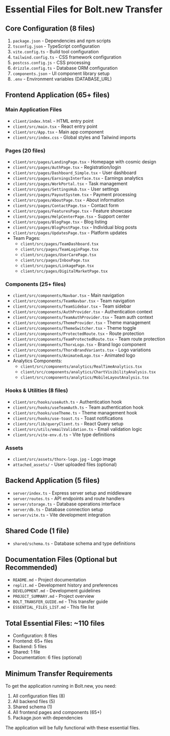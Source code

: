 # Essential Files for Bolt.new Transfer

## Core Configuration (8 files)
1. `package.json` - Dependencies and npm scripts
2. `tsconfig.json` - TypeScript configuration
3. `vite.config.ts` - Build tool configuration
4. `tailwind.config.ts` - CSS framework configuration
5. `postcss.config.js` - CSS processing
6. `drizzle.config.ts` - Database ORM configuration
7. `components.json` - UI component library setup
8. `.env` - Environment variables (DATABASE_URL)

## Frontend Application (65+ files)
### Main Application Files
- `client/index.html` - HTML entry point
- `client/src/main.tsx` - React entry point
- `client/src/App.tsx` - Main app component
- `client/src/index.css` - Global styles and Tailwind imports

### Pages (20 files)
- `client/src/pages/LandingPage.tsx` - Homepage with cosmic design
- `client/src/pages/AuthPage.tsx` - Registration/login
- `client/src/pages/Dashboard_Simple.tsx` - User dashboard
- `client/src/pages/EarningsInterface.tsx` - Earnings analytics
- `client/src/pages/WorkPortal.tsx` - Task management
- `client/src/pages/SettingsHub.tsx` - User settings
- `client/src/pages/PayoutSystem.tsx` - Payment processing
- `client/src/pages/AboutPage.tsx` - About information
- `client/src/pages/ContactPage.tsx` - Contact form
- `client/src/pages/FeaturesPage.tsx` - Feature showcase
- `client/src/pages/HelpCenterPage.tsx` - Support center
- `client/src/pages/BlogPage.tsx` - Blog listing
- `client/src/pages/BlogPostPage.tsx` - Individual blog posts
- `client/src/pages/UpdatesPage.tsx` - Platform updates
- Team Pages:
  - `client/src/pages/TeamDashboard.tsx`
  - `client/src/pages/TeamLoginPage.tsx`
  - `client/src/pages/UserCarePage.tsx`
  - `client/src/pages/InboxPage.tsx`
  - `client/src/pages/LinkagePage.tsx`
  - `client/src/pages/DigitalMarketPage.tsx`

### Components (25+ files)
- `client/src/components/Navbar.tsx` - Main navigation
- `client/src/components/TeamNavbar.tsx` - Team navigation
- `client/src/components/TeamSidebar.tsx` - Team sidebar
- `client/src/components/AuthProvider.tsx` - Authentication context
- `client/src/components/TeamAuthProvider.tsx` - Team auth context
- `client/src/components/ThemeProvider.tsx` - Theme management
- `client/src/components/ThemeSwitcher.tsx` - Theme toggle
- `client/src/components/ProtectedRoute.tsx` - Route protection
- `client/src/components/TeamProtectedRoute.tsx` - Team route protection
- `client/src/components/ThorxLogo.tsx` - Brand logo component
- `client/src/components/ThorxBrandVariants.tsx` - Logo variations
- `client/src/components/AnimatedLogo.tsx` - Animated logo
- Analytics Components:
  - `client/src/components/analytics/RealTimeAnalytics.tsx`
  - `client/src/components/analytics/ChartVisibilityAnalysis.tsx`
  - `client/src/components/analytics/MobileLayoutAnalysis.tsx`

### Hooks & Utilities (8 files)
- `client/src/hooks/useAuth.ts` - Authentication hook
- `client/src/hooks/useTeamAuth.ts` - Team authentication hook
- `client/src/hooks/useTheme.ts` - Theme management hook
- `client/src/hooks/use-toast.ts` - Toast notifications
- `client/src/lib/queryClient.ts` - React Query setup
- `client/src/utils/emailValidation.ts` - Email validation logic
- `client/src/vite-env.d.ts` - Vite type definitions

### Assets
- `client/src/assets/thorx-logo.jpg` - Logo image
- `attached_assets/` - User uploaded files (optional)

## Backend Application (5 files)
- `server/index.ts` - Express server setup and middleware
- `server/routes.ts` - API endpoints and route handlers
- `server/storage.ts` - Database operations interface
- `server/db.ts` - Database connection setup
- `server/vite.ts` - Vite development integration

## Shared Code (1 file)
- `shared/schema.ts` - Database schema and type definitions

## Documentation Files (Optional but Recommended)
- `README.md` - Project documentation
- `replit.md` - Development history and preferences
- `DEVELOPMENT.md` - Development guidelines
- `PROJECT_SUMMARY.md` - Project overview
- `BOLT_TRANSFER_GUIDE.md` - This transfer guide
- `ESSENTIAL_FILES_LIST.md` - This file list

## Total Essential Files: ~110 files
- Configuration: 8 files
- Frontend: 65+ files  
- Backend: 5 files
- Shared: 1 file
- Documentation: 6 files (optional)

## Minimum Transfer Requirements
To get the application running in Bolt.new, you need:
1. All configuration files (8)
2. All backend files (5)
3. Shared schema (1)
4. All frontend pages and components (65+)
5. Package.json with dependencies

The application will be fully functional with these essential files.